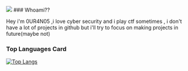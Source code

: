 <img src="https://steamuserimages-a.akamaihd.net/ugc/923668403110060122/F1A2964E2EB5B415AD4238216CD663FC3328BCFC/" />
### Whoami??


Hey i'm 0UR4N05 ,i love cyber security and i play ctf sometimes , i don't have a lot of projects in github but i'll try to focus on making projects in future(maybe not)

### Top Languages Card

[![Top Langs](https://github-readme-stats.vercel.app/api/top-langs/?username=anuraghazra)](https://github.com/anuraghazra/github-readme-stats)
